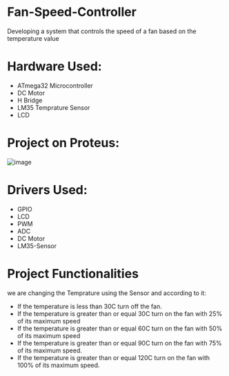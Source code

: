 # Fan-Speed-Controller
Developing a system that controls the speed of a fan based on the temperature value
# Hardware Used:
* ATmega32 Microcontroller
* DC Motor
* H Bridge
* LM35 Temprature Sensor
* LCD
# Project on Proteus:
![image](https://github.com/MohamedMostafaaaa/Fan-Speed-Controller/assets/134022125/9f47af53-6be8-49ca-ac2c-147b0bd9faab)
# Drivers Used:
* GPIO
* LCD
* PWM
* ADC
* DC Motor
* LM35-Sensor
# Project Functionalities
we are changing the Temprature using the Sensor and according to it:
* If the temperature is less than 30C turn off the fan.
* If the temperature is greater than or equal 30C turn on the fan with 25% of its 
maximum speed
* If the temperature is greater than or equal 60C turn on the fan with 50% of its 
maximum speed
* If the temperature is greater than or equal 90C turn on the fan with 75% of its 
maximum speed.
* If the temperature is greater than or equal 120C turn on the fan with 100% of its 
maximum speed.
